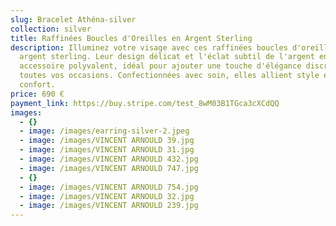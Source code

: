 ```yaml
---
slug: Bracelet Athéna-silver
collection: silver
title: Raffinées Boucles d'Oreilles en Argent Sterling
description: Illuminez votre visage avec ces raffinées boucles d'oreilles en
  argent sterling. Leur design délicat et l'éclat subtil de l'argent en font un
  accessoire polyvalent, idéal pour ajouter une touche d'élégance discrète à
  toutes vos occasions. Confectionnées avec soin, elles allient style et
  confort.
price: 690 €
payment_link: https://buy.stripe.com/test_8wM03B1TGca3cXCdQQ
images:
  - {}
  - image: /images/earring-silver-2.jpeg
  - image: /images/VINCENT ARNOULD 39.jpg
  - image: /images/VINCENT ARNOULD 31.jpg
  - image: /images/VINCENT ARNOULD 432.jpg
  - image: /images/VINCENT ARNOULD 747.jpg
  - {}
  - image: /images/VINCENT ARNOULD 754.jpg
  - image: /images/VINCENT ARNOULD 32.jpg
  - image: /images/VINCENT ARNOULD 239.jpg
---
```

